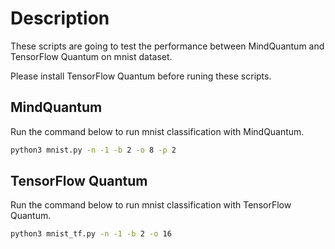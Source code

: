 # Description

These scripts are going to test the performance between MindQuantum and TensorFlow Quantum on mnist dataset.

Please install TensorFlow Quantum before runing these scripts.

## MindQuantum

Run the command below to run mnist classification with MindQuantum.

```bash
python3 mnist.py -n -1 -b 2 -o 8 -p 2
```

## TensorFlow Quantum

Run the command below to run mnist classification with TensorFlow Quantum.

```bash
python3 mnist_tf.py -n -1 -b 2 -o 16
```
